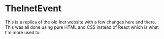 # TheInetEvent

This is a replica of the old Inet website with a few changes here and there. This was all done using pure HTML and CSS instead of React which is what I'm more used to. 

